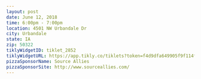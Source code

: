 ```yaml
---
layout: post
date: June 12, 2018
time: 6:00pm - 7:00pm
location: 4501 NW Urbandale Dr
city: Urbandale
state: IA
zip: 50322
tiklyWidgetID: tiklet_2852
tiklyWidgetURL: https://app.tikly.co/tiklets?token=f4d9dfa649905f9f114f31dcdd79cf469f89552c 
pizzaSponsorName: Source Allies
pizzaSponsorSite: http://www.sourceallies.com/
---
```

